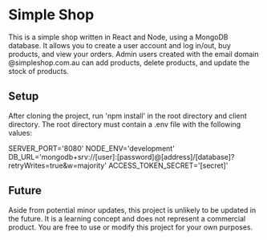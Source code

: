 # Simple Shop

This is a simple shop written in React and Node, using a MongoDB database. It allows you to create a user account and log in/out, buy products, and view your orders. Admin users created with the email domain @simpleshop.com.au can add products, delete products, and update the stock of products.

## Setup

After cloning the project, run 'npm install' in the root directory and client directory. The root directory must contain a .env file with the following values:

SERVER_PORT='8080'
NODE_ENV='development'
DB_URL='mongodb+srv://[user]:[password]@[address]/[database]?retryWrites=true&w=majority'
ACCESS_TOKEN_SECRET='[secret]'

## Future

Aside from potential minor updates, this project is unlikely to be updated in the future. It is a learning concept and does not represent a commercial product. You are free to use or modify this project for your own purposes.
